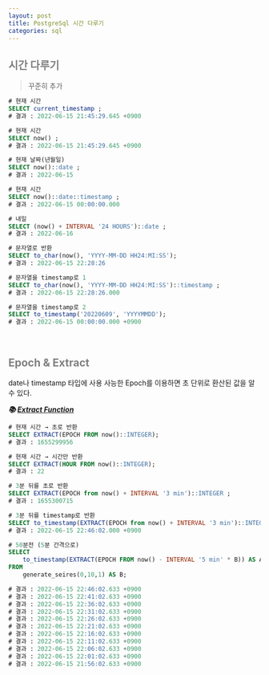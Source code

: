 ```yaml
---
layout: post
title: PostgreSql 시간 다루기
categories: sql
---
```


## <span style="color:gray">시간 다루기</span>

> 꾸준히 추가

```sql
# 현재 시간
SELECT current_timestamp ;
# 결과 : 2022-06-15 21:45:29.645 +0900

# 현재 시간
SELECT now() ;
# 결과 : 2022-06-15 21:45:29.645 +0900

# 현재 날짜(년월일)
SELECT now()::date ;
# 결과 : 2022-06-15

# 현재 시간
SELECT now()::date::timestamp ;
# 결과 : 2022-06-15 00:00:00.000

# 내일
SELECT (now() + INTERVAL '24 HOURS')::date ;
# 결과 : 2022-06-16

# 문자열로 반환
SELECT to_char(now(), 'YYYY-MM-DD HH24:MI:SS');
# 결과 : 2022-06-15 22:28:26

# 문자열을 timestamp로 1
SELECT to_char(now(), 'YYYY-MM-DD HH24:MI:SS')::timestamp ;
# 결과 : 2022-06-15 22:28:26.000

# 문자열을 timestamp로 2
SELECT to_timestamp('20220609', 'YYYYMMDD');
# 결과 : 2022-06-15 00:00:00.000 +0900
```

<br>

## <span style="color:gray">Epoch & Extract</span>

date나 timestamp 타입에 사용 사능한 Epoch를 이용하면 초 단위로 환산된 값을 알 수 있다.

***📚 [Extract Function](https://www.postgresqltutorial.com/postgresql-date-functions/postgresql-extract/)***


```sql
# 현재 시간 → 초로 반환
SELECT EXTRACT(EPOCH FROM now()::INTEGER);
# 결과 : 1655299956

# 현재 시간 → 시간만 반환
SELECT EXTRACT(HOUR FROM now()::INTEGER);
# 결과 : 22

# 3분 뒤를 초로 반환
SELECT EXTRACT(EPOCH from now() + INTERVAL '3 min')::INTEGER ;
# 결과 : 1655300715

# 3분 뒤를 timestamp로 반환
SELECT to_timestamp(EXTRACT(EPOCH from now() + INTERVAL '3 min')::INTEGER) ;
# 결과 : 2022-06-15 22:46:02.000 +0900

# 50분전 (5분 간격으로)
SELECT 
    to_timestamp(EXTRACT(EPOCH FROM now() - INTERVAL '5 min' * B)) AS A
FROM 
    generate_seires(0,10,1) AS B;

# 결과 : 2022-06-15 22:46:02.633 +0900
# 결과 : 2022-06-15 22:41:02.633 +0900
# 결과 : 2022-06-15 22:36:02.633 +0900
# 결과 : 2022-06-15 22:31:02.633 +0900
# 결과 : 2022-06-15 22:26:02.633 +0900
# 결과 : 2022-06-15 22:21:02.633 +0900
# 결과 : 2022-06-15 22:16:02.633 +0900
# 결과 : 2022-06-15 22:11:02.633 +0900
# 결과 : 2022-06-15 22:06:02.633 +0900
# 결과 : 2022-06-15 22:01:02.633 +0900
# 결과 : 2022-06-15 21:56:02.633 +0900

```